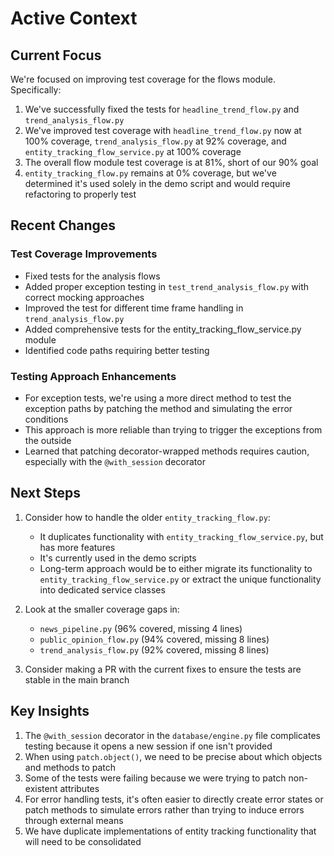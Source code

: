 # Active Context

## Current Focus

We're focused on improving test coverage for the flows module. Specifically:

1. We've successfully fixed the tests for `headline_trend_flow.py` and `trend_analysis_flow.py`
2. We've improved test coverage with `headline_trend_flow.py` now at 100% coverage, `trend_analysis_flow.py` at 92% coverage, and `entity_tracking_flow_service.py` at 100% coverage
3. The overall flow module test coverage is at 81%, short of our 90% goal
4. `entity_tracking_flow.py` remains at 0% coverage, but we've determined it's used solely in the demo script and would require refactoring to properly test

## Recent Changes

### Test Coverage Improvements
- Fixed tests for the analysis flows
- Added proper exception testing in `test_trend_analysis_flow.py` with correct mocking approaches
- Improved the test for different time frame handling in `trend_analysis_flow.py`
- Added comprehensive tests for the entity_tracking_flow_service.py module
- Identified code paths requiring better testing

### Testing Approach Enhancements
- For exception tests, we're using a more direct method to test the exception paths by patching the method and simulating the error conditions
- This approach is more reliable than trying to trigger the exceptions from the outside
- Learned that patching decorator-wrapped methods requires caution, especially with the `@with_session` decorator

## Next Steps

1. Consider how to handle the older `entity_tracking_flow.py`:
   - It duplicates functionality with `entity_tracking_flow_service.py`, but has more features
   - It's currently used in the demo scripts
   - Long-term approach would be to either migrate its functionality to `entity_tracking_flow_service.py` or extract the unique functionality into dedicated service classes

2. Look at the smaller coverage gaps in:
   - `news_pipeline.py` (96% covered, missing 4 lines)
   - `public_opinion_flow.py` (94% covered, missing 8 lines)
   - `trend_analysis_flow.py` (92% covered, missing 8 lines)

3. Consider making a PR with the current fixes to ensure the tests are stable in the main branch

## Key Insights

1. The `@with_session` decorator in the `database/engine.py` file complicates testing because it opens a new session if one isn't provided
2. When using `patch.object()`, we need to be precise about which objects and methods to patch
3. Some of the tests were failing because we were trying to patch non-existent attributes
4. For error handling tests, it's often easier to directly create error states or patch methods to simulate errors rather than trying to induce errors through external means
5. We have duplicate implementations of entity tracking functionality that will need to be consolidated

